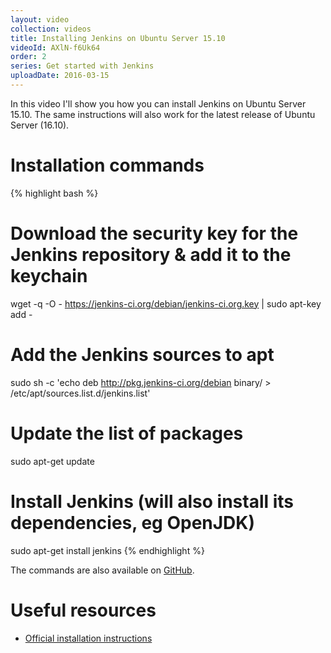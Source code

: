 ```yaml
---
layout: video
collection: videos
title: Installing Jenkins on Ubuntu Server 15.10
videoId: AXlN-f6Uk64
order: 2
series: Get started with Jenkins
uploadDate: 2016-03-15
---
```


In this video I'll show you how you can install Jenkins on Ubuntu Server 15.10. The same instructions will also work for the latest release of Ubuntu Server (16.10).

# Installation commands
{% highlight bash %}
# Download the security key for the Jenkins repository & add it to the keychain
wget -q -O - https://jenkins-ci.org/debian/jenkins-ci.org.key | sudo apt-key add -

# Add the Jenkins sources to apt
sudo sh -c 'echo deb http://pkg.jenkins-ci.org/debian binary/ > /etc/apt/sources.list.d/jenkins.list'

# Update the list of packages
sudo apt-get update

# Install Jenkins (will also install its dependencies, eg OpenJDK)
sudo apt-get install jenkins
{% endhighlight %}

The commands are also available on <a href="https://github.com/SavjeeTutorials/getting-started-with-jenkins/tree/master/02-installing-jenkins" target="_blank">GitHub</a>.

# Useful resources
* <a href="https://wiki.jenkins-ci.org/display/JENKINS/Installing+Jenkins+on+Ubuntu" target="_blank">Official installation instructions</a>